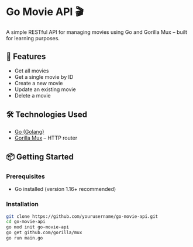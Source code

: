 # Go Movie API 🎬

A simple RESTful API for managing movies using Go and Gorilla Mux – built for learning purposes.

## 🚀 Features

- Get all movies
- Get a single movie by ID
- Create a new movie
- Update an existing movie
- Delete a movie

## 🛠️ Technologies Used

- [Go (Golang)](https://golang.org/)
- [Gorilla Mux](https://github.com/gorilla/mux) – HTTP router

## 📦 Getting Started

### Prerequisites

- Go installed (version 1.16+ recommended)

### Installation

```bash
git clone https://github.com/yourusername/go-movie-api.git
cd go-movie-api
go mod init go-movie-api
go get github.com/gorilla/mux
go run main.go
